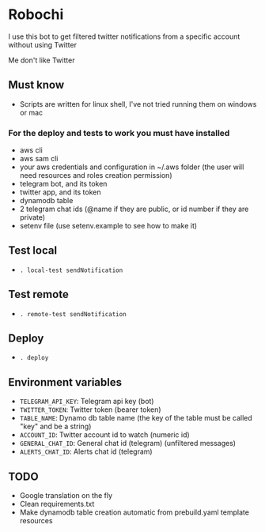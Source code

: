 # Robochi
I use this bot to get filtered twitter notifications from a specific account without using Twitter

Me don't like Twitter
## Must know
- Scripts are written for linux shell, I've not tried running them on windows or mac
### For the deploy and tests to work you must have installed
 - aws cli
 - aws sam cli
 - your aws credentials and configuration in ~/.aws folder (the user will need resources and roles creation permission)
 - telegram bot, and its token
 - twitter app, and its token
 - dynamodb table
 - 2 telegram chat ids (@name if they are public, or id number if they are private)
 - setenv file (use setenv.example to see how to make it)

## Test local
 - `. local-test sendNotification`

## Test remote
 - `. remote-test sendNotification`

## Deploy
 - `. deploy`

## Environment variables
 - `TELEGRAM_API_KEY`: Telegram api key (bot)
 - `TWITTER_TOKEN`: Twitter token (bearer token)
 - `TABLE_NAME`: Dynamo db table name (the key of the table must be called "key" and be a string)
 - `ACCOUNT_ID`: Twitter account id to watch (numeric id)
 - `GENERAL_CHAT_ID`: General chat id (telegram) (unfiltered messages)
 - `ALERTS_CHAT_ID`: Alerts chat id (telegram)

## TODO
 - Google translation on the fly
 - Clean requirements.txt
 - Make dynamodb table creation automatic from prebuild.yaml template resources
